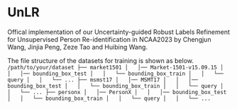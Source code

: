 # UnLR
Offical implementation of our Uncertainty-guided Robust Labels Refinement for Unsupervised Person Re-identification in NCAA2023 by Chengjun Wang, Jinjia Peng, Zeze Tao and Huibing Wang.

The file structure of the datasets for training is shown as below.
`
/path/to/your/dataset
├── market1501
│   │── Market-1501-v15.09.15
│   │   │── bounding_box_test
│   │   └── bounding_box_train
│   │   └── query
│   │   └── ...
├── msmst17
│   │── MSMT17
│   │   │── bounding_box_test
│   │   └── bounding_box_train
│   │   └── query
│   │   └── ...
├── personx
│   │── PersonX
│   │   │── bounding_box_test
│   │   └── bounding_box_train
│   │   └── query
│   │   └── ...
`
